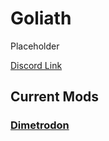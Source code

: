 # Goliath

Placeholder

[Discord Link](#)

## Current Mods

### [Dimetrodon](./Path-of-Titans-Dimetrodon)